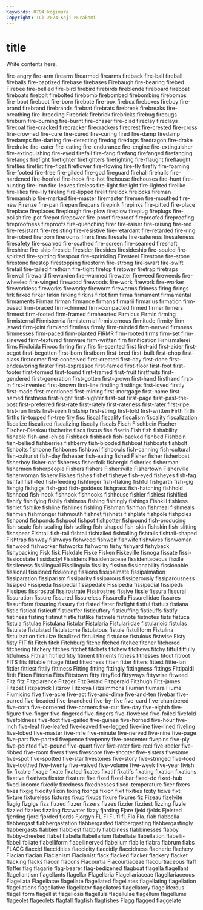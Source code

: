 ```yaml
---
Keywords: 8794 kojimura
Copyright: (C) 2024 Koji Murakami
---
```


# title

Write contents here.



fire-angry fire-arm firearm firearmed firearms
fireback fire-ball fireball fireballs fire-baptized firebase firebases Firebaugh fire-bearing firebed
Firebee fire-bellied fire-bird firebird firebirds fireblende fireboard fireboat fireboats firebolt
firebolted firebomb firebombed firebombing firebombs fire-boot fireboot fire-born firebote fire-box
firebox fireboxes fireboy fire-brand firebrand firebrands firebrat firebrats firebreak firebreaks
fire-breathing fire-breeding Firebrick firebrick firebricks firebug firebugs fireburn fire-burning fire-burnt
fire-chaser fire-clad fireclay fireclays firecoat fire-cracked firecracker firecrackers firecrest fire-crested
fire-cross fire-crowned fire-cure fire-cured fire-curing fired fire-damp firedamp firedamps fire-darting
fire-detecting firedog firedogs firedragon fire-drake firedrake fire-eater fire-eating fire-endurance fire-engine
fire-extinguisher fire-extinguishing fire-eyed firefall fire-fang firefang firefanged firefanging firefangs firefight
firefighter firefighters firefighting fire-flaught fireflaught fireflies fireflirt fire-float fireflower fire-flowing
fire-fly firefly fire-foaming fire-footed fire-free fire-gilded fire-god fireguard firehall firehalls
fire-hardened fire-hoofed fire-hook fire-hot firehouse firehouses fire-hunt fire-hunting fire-iron fire-leaves
fireless fire-light firelight fire-lighted firelike fire-lilies fire-lily fireling fire-lipped firelit
firelock firelocks fireman firemanship fire-marked fire-master firemaster firemen fire-mouthed fire-new
Firenze fire-pan firepan firepans firepink firepinks fire-pitted fire-place fireplace fireplaces
fireplough fire-plow fireplow fireplug fireplugs fire-polish fire-pot firepot firepower fire-proof
fireproof fireproofed fireproofing fireproofness fireproofs fire-quenching firer fire-raiser fire-raising fire-red
fire-resistant fire-resisting fire-resistive fire-retardant fire-retarded fire-ring fire-robed fireroom firerooms firers
fires firesafe fire-safeness firesafeness firesafety fire-scarred fire-scathed fire-screen fire-seamed fireshaft
fireshine fire-ship fireside firesider firesides firesideship fire-souled fire-spirited fire-spitting firespout
fire-sprinkling Firesteel Firestone fire-stone firestone firestop firestopping firestorm fire-strong fire-swart
fire-swift firetail fire-tailed firethorn fire-tight firetop firetower firetrap firetraps firewall
fireward firewarden fire-warmed firewater fireweed fireweeds fire-wheeled fire-winged firewood firewoods
fire-work firework fire-worker fireworkless fireworks fireworky fireworm fireworms firiness firing
firings firk firked firker firkin firking firkins firlot firm firma
firmament firmamental firmaments Firman firman firmance firmans firmarii firmarius firmation
firm-based firm-braced firm-chinned firm-compacted firmed firmer firmers firmest firm-footed firm-framed
firmhearted Firmicus Firmin firming firmisternal Firmisternia firmisternial firmisternous firmitude firmity
firm-jawed firm-joint firmland firmless firmly firm-minded firm-nerved firmness firmnesses firm-paced
firm-planted FIRMR firm-rooted firms firm-set firm-sinewed firm-textured firmware firm-written firn
firnification Firnismalerei firns Firoloida Firooc firring firry firs fir-scented first
first-aid first-aider first-begot first-begotten first-born firstborn first-bred first-built first-chop first-class
firstcomer first-conceived first-created first-day first-done first-endeavoring firster first-expressed first-famed first-floor
first-foot first-footer first-formed first-found first-framed first-fruit firstfruits first-gendered first-generation first-gotten
first-grown first-hand firsthand first-in first-invented first-known first-line firstling firstlings first-loved
firstly first-made first-mentioned first-mining first-mortgage first-name first-named firstness first-night first-nighter
first-out first-page first-past-the-post first-preferred first-rate first-rately first-rateness first-rater first-ripe first-run
firsts first-seen firstship first-string first-told first-written Firth firth firths fir-topped
fir-tree firy fisc fiscal fiscalify fiscalism fiscality fiscalization fiscalize fiscalized
fiscalizing fiscally fiscals Fisch Fischbein Fischer Fischer-Dieskau fischerite fiscs fiscus
fise fisetin Fish fish fishability fishable fish-and-chips Fishback fishback fish-backed
fishbed Fishbein fish-bellied fishberries fishberry fish-blooded fishboat fishboats fishbolt fishbolts
fishbone fishbones fishbowl fishbowls fish-canning fish-cultural fish-culturist fish-day fisheater fish-eating
fished Fisher fisher fisherboat fisherboy fisher-cat fisheress fisherfolk fishergirl fisheries
fisherman fishermen fisherpeople Fishers fishers Fishersville Fishertown Fisherville fisherwoman fishery
Fishes fishes fishet fisheye fish-eyed fisheyes fish-fag fishfall fish-fed fish-feeding
fishfinger fish-flaking fishful fishgarth fish-gig fishgig fishgigs fish-god fish-goddess fishgrass
fish-hatching fishhold fishhood fish-hook fishhook fishhooks fishhouse fishier fishiest fishified
fishify fishifying fishily fishiness fishing fishingly fishings Fishkill fishless fishlet
fishlike fishline fishlines fishling Fishman fishman fishmeal fishmeals fishmen fishmonger
fishmouth fishnet fishnets fishplate fishpole fishpoles fishpond fishponds fishpool fishpot
fishpotter fishpound fish-producing fish-scale fish-scaling fish-selling fish-shaped fish-skin fishskin fish-slitting
fishspear Fishtail fish-tail fishtail fishtailed fishtailing fishtails fishtail-shaped Fishtrap fishway
fishways fishweed fishweir fishwife fishwives fishwoman fishwood fishworker fishworks fishworm
fishy fishyard fishyback fishybacking Fisk fisk Fiskdale Fiske Fisken Fiskeville
fisnoga fissate fissi- fissicostate fissidactyl Fissidens Fissidentaceae fissidentaceous fissile fissileness
fissilingual Fissilinguia fissility fission fissionability fissionable fissional fissioned fissioning fissions
fissipalmate fissipalmation fissiparation fissiparism fissiparity fissiparous fissiparously fissiparousness fissiped Fissipeda
fissipedal fissipedate Fissipedia fissipedial fissipeds Fissipes fissirostral fissirostrate Fissirostres fissive
fissle fissura fissural fissuration fissure fissured fissureless Fissurella Fissurellidae fissures
fissuriform fissuring fissury fist fisted fister fistfight fistful fistfuls fistiana
fistic fistical fisticuff fisticuffer fisticuffery fisticuffing fisticuffs fistify fistiness fisting
fistinut fistle fistlike fistmele fistnote fistnotes fists fistuca fistula fistulae
Fistulana fistular Fistularia Fistulariidae fistularioid fistulas fistulate fistulated fistulatome fistulatous
fistule fistuliform Fistulina fistulization fistulize fistulized fistulizing fistulose fistulous fistwise
Fisty fisty FIT fit Fitch fitch Fitchburg fitche fitched fitchee
fitcher fitchered fitchering fitchery fitches fitchet fitchets fitchew fitchews fitchy
fitful fitfully fitfulness Fithian fitified fitly fitment fitments fitness fitnesses
fitout fitroot FITS fits fittable fittage fitted fittedness fitten fitter
fitters fittest fittie-lan fittier fittiest fittily fittiness Fitting fitting fittingly
fittingness fittings Fittipaldi fittit Fitton Fittonia Fitts Fittstown fitty fittyfied
fittyways fittywise fitweed Fitz fitz Fitzclarence Fitzger FitzGerald Fitzgerald Fitzhugh
Fitz-james Fitzpat Fitzpatrick Fitzroy Fitzroya Fitzsimmons Fiuman fiumara Fiume Fiumicino
five five-acre five-act five-and-dime five-and-ten fivebar five-barred five-beaded five-branched five-by-five
five-card five-chambered five-corn five-cornered five-corners five-cut five-day five-eighth five-figure five-finger
five-fingered five-fingers five-flowered five-foiled fivefold fivefoldness five-foot five-gaited five-guinea five-horned
five-hour five-inch five-leaf five-leafed five-leaved five-legged five-line five-lined fiveling five-lobed
five-master five-mile five-minute five-nerved five-nine five-page five-part five-parted fivepence fivepenny
five-percenter fivepins five-ply five-pointed five-pound five-quart fiver five-rater five-reel five-reeler
five-ribbed five-room fivers fives fivescore five-shooter five-sisters fivesome five-spot five-spotted
five-star fivestones five-story five-stringed five-toed five-toothed five-twenty five-valved five-volume five-week
five-year fivish fix fixable fixage fixate fixated fixates fixatif fixatifs
fixating fixation fixations fixative fixatives fixator fixature fixe fixed fixed-bar
fixed-do fixed-hub fixed-income fixedly fixedness fixednesses fixed-temperature fixer fixers fixes
fixgig fixidity Fixin fixing fixings fixion fixit fixities fixity fixive
fixt fixture fixtureless fixtures fixup fixups fixure fixures fiz Fizeau
fizelyite fizgig fizgigs fizz fizzed fizzer fizzers fizzes fizzier fizziest
fizzing fizzle fizzled fizzles fizzling fizzwater fizzy fjarding Fjare fjeld
fjelds Fjelsted fjerding fjord fjorded fjords Fjorgyn FL Fl Fl.
fl fl. Fla Fla. flab flabbella flabbergast flabbergastation flabbergasted flabbergasting
flabbergastingly flabbergasts flabbier flabbiest flabbily flabbiness flabbinesses flabby flabby-cheeked flabel
flabella flabellarium flabellate flabellation flabelli- flabellifoliate flabelliform flabellinerved flabellum flabile
flabra flabrum flabs FLACC flaccid flaccidities flaccidity flaccidly flaccidness flacherie
flachery Flacian flacian Flacianism Flacianist flack flacked flacker flackery flacket
flacking flacks flacon flacons Flacourtia Flacourtiaceae flacourtiaceous flaff flaffer flag
flagarie flag-bearer flag-bedizened flagboat flagella flagellant flagellantism flagellants flagellar Flagellaria
Flagellariaceae flagellariaceous Flagellata Flagellatae flagellate flagellated flagellates flagellating flagellation flagellations
flagellative flagellator flagellators flagellatory flagelliferous flagelliform flagellist flagellosis flagellula flagellulae
flagellum flagellums flageolet flageolets flagfall flagfish flagfishes Flagg flagged flaggelate
